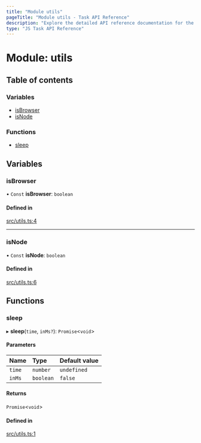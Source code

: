 ```yaml
---
title: "Module utils"
pageTitle: "Module utils - Task API Reference"
description: "Explore the detailed API reference documentation for the Module utils within the Task API SDK for the Golem Network."
type: "JS Task API Reference"
---
```

# Module: utils

## Table of contents

### Variables

- [isBrowser](utils#isbrowser)
- [isNode](utils#isnode)

### Functions

- [sleep](utils#sleep)

## Variables

### isBrowser

• `Const` **isBrowser**: `boolean`

#### Defined in

[src/utils.ts:4](https://github.com/golemfactory/golem-sdk-task-executor/blob/6ac08ea/src/utils.ts#L4)

___

### isNode

• `Const` **isNode**: `boolean`

#### Defined in

[src/utils.ts:6](https://github.com/golemfactory/golem-sdk-task-executor/blob/6ac08ea/src/utils.ts#L6)

## Functions

### sleep

▸ **sleep**(`time`, `inMs?`): `Promise`<`void`\>

#### Parameters

| Name | Type | Default value |
| :------ | :------ | :------ |
| `time` | `number` | `undefined` |
| `inMs` | `boolean` | `false` |

#### Returns

`Promise`<`void`\>

#### Defined in

[src/utils.ts:1](https://github.com/golemfactory/golem-sdk-task-executor/blob/6ac08ea/src/utils.ts#L1)
